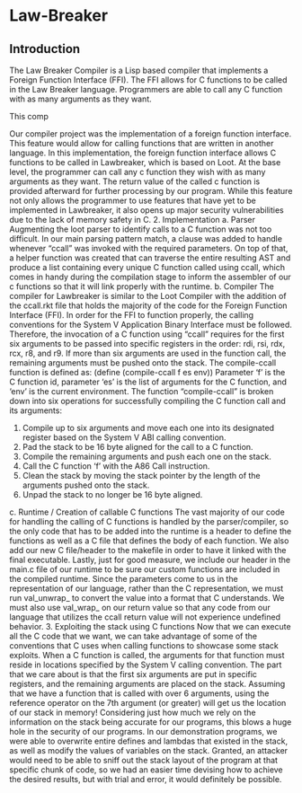 # Law-Breaker

##	Introduction
The Law Breaker Compiler is a Lisp based compiler that implements a Foreign Function Interface (FFI). The FFI allows for C functions to be called
in the Law Breaker language. Programmers are able to call any C function with as many arguments as they want.

This comp


Our compiler project was the implementation of a foreign function interface. This feature would allow for calling functions that are written in 
another language. In this implementation, the foreign function interface allows C functions to be called in Lawbreaker, which is based on Loot.
At the base level, the programmer can call any c function they wish with as many arguments as they want. The return value of the called c 
function is provided afterward for further processing by our program. While this feature not only allows the programmer to use features that have yet to be implemented in Lawbreaker, it also opens up major security vulnerabilities due to the lack of memory safety in C.
2.	Implementation
a.	Parser
Augmenting the loot parser to identify calls to a C function was not too difficult. In our main parsing pattern match, a clause was added to handle whenever “ccall” was invoked with the required parameters. On top of that, a helper function was created that can traverse the entire resulting AST and produce a list containing every unique C function called using ccall, which comes in handy during the compilation stage to inform the assembler of our c functions so that it will link properly with the runtime.
b.	Compiler
The compiler for Lawbreaker is similar to the Loot Compiler with the addition of the ccall.rkt file that holds the majority of the code for the Foreign Function Interface (FFI). In order for the FFI to function properly, the calling conventions for the System V Application Binary Interface must be followed. Therefore, the invocation of a C function using “ccall” requires for the first six arguments to be passed into specific registers in the order: rdi, rsi, rdx, rcx, r8, and r9. If more than six arguments are used in the function call, the remaining arguments must be pushed onto the stack. 
The compile-ccall function is defined as: 
(define (compile-ccall f es env))
Parameter ‘f’ is the C function id, parameter ‘es’ is the list of arguments for the C function, and ‘env’ is the current environment. 
The function “compile-ccall” is broken down into six operations for successfully compiling the C function call and its arguments:
1.	Compile up to six arguments and move each one into its designated register based on the System V ABI calling convention.
2.	Pad the stack to be 16 byte aligned for the call to a C function.
3.	Compile the remaining arguments and push each one on the stack.
4.	Call the C function ‘f’ with the A86 Call instruction.
5.	Clean the stack by moving the stack pointer by the length of the arguments pushed onto the stack.
6.	Unpad the stack to no longer be 16 byte aligned. 

c.	Runtime / Creation of callable C functions
The vast majority of our code for handling the calling of C functions is handled by the parser/compiler, so the only code that has to be added into the runtime is a header to define the functions as well as a C file that defines the body of each function. We also add our new C file/header to the makefile in order to have it linked with the final executable. Lastly, just for good measure, we include our header in the main.c file of our runtime to be sure our custom functions are included in the compiled runtime. Since the parameters come to us in the representation of our language, rather than the C representation, we must run val_unwrap_<type> to convert the value into a format that C understands. We must also use val_wrap_<type> on our return value so that any code from our language that utilizes the ccall return value will not experience undefined behavior.
3.	Exploiting the stack using C functions
Now that we can execute all the C code that we want, we can take advantage of some of the conventions that C uses when calling functions to showcase some stack exploits. When a C function is called, the arguments for that function must reside in locations specified by the System V calling convention. The part that we care about is that the first six arguments are put in specific registers, and the remaining arguments are placed on the stack. Assuming that we have a function that is called with over 6 arguments, using the reference operator on the 7th argument (or greater) will get us the location of our stack in memory! Considering just how much we rely on the information on the stack being accurate for our programs, this blows a huge hole in the security of our programs. In our demonstration programs, we were able to overwrite entire defines and lambdas that existed in the stack, as well as modify the values of variables on the stack. Granted, an attacker would need to be able to sniff out the stack layout of the program at that specific chunk of code, so we had an easier time devising how to achieve the desired results, but with trial and error, it would definitely be possible.

